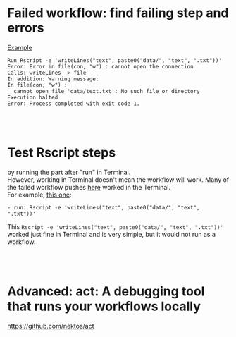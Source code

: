 
# Failed workflow: find failing step and errors

[Example](https://github.com/lizre/axns/runs/2706797755?check_suite_focus=true)

```{r, eval = FALSE}
Run Rscript -e 'writeLines("text", paste0("data/", "text", ".txt"))'
Error: Error in file(con, "w") : cannot open the connection
Calls: writeLines -> file
In addition: Warning message:
In file(con, "w") :
  cannot open file 'data/text.txt': No such file or directory
Execution halted
Error: Process completed with exit code 1.
```

<br>
<br>

# Test Rscript steps 

by running the part after "run" in Terminal. 
<br>However, working in Terminal doesn't mean the workflow will work.
Many of the failed workflow pushes [here](https://github.com/lizre/axns/commits/main/.github/workflows/workflow.yaml)
worked in the Terminal.
<br>For example, [this one](https://github.com/lizre/axns/commit/da12475e7dcb69d9b80f2a79abf98701c01e2a44#diff-fde0e5d64aae13964fdda6d47af304cf1a7015cbc17e440ac4a5e662ee1d875e):
```{r, eval = FALSE}
- run: Rscript -e 'writeLines("text", paste0("data/", "text", ".txt"))'
```

This `Rscript -e 'writeLines("text", paste0("data/", "text", ".txt"))'` worked
 just fine in Terminal and is very simple, but it would not run as a workflow.

<br>
<br>

# Advanced: act: A debugging tool that runs your workflows locally

https://github.com/nektos/act


